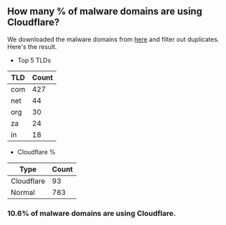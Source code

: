 ## How many % of malware domains are using Cloudflare?


We downloaded the malware domains from [here](https://urlhaus.abuse.ch) and filter out duplicates.
Here's the result.


[//]: # (start replacement)


- Top 5 TLDs

| TLD | Count |
| --- | --- |
| com | 427 |
| net | 44 |
| org | 30 |
| za | 24 |
| in | 18 |


- Cloudflare %

| Type | Count |
| --- | --- |
| Cloudflare | 93 |
| Normal | 783 |


### 10.6% of malware domains are using Cloudflare.